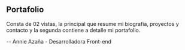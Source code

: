 Portafolio
----------

Consta de 02 vistas, la principal que resume mi biografia, proyectos y contacto y la segunda contiene a detalle mi portafolio.

-- Annie Azaña - Desarrolladora Front-end